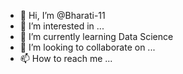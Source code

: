 - 👋 Hi, I’m @Bharati-11
- 👀 I’m interested in ...
- 🌱 I’m currently learning Data Science
- 💞️ I’m looking to collaborate on ...
- 📫 How to reach me ...

<!---
Bharati-11/Bharati-11 is a ✨ special ✨ repository because its `README.md` (this file) appears on your GitHub profile.
You can click the Preview link to take a look at your changes.
--->
